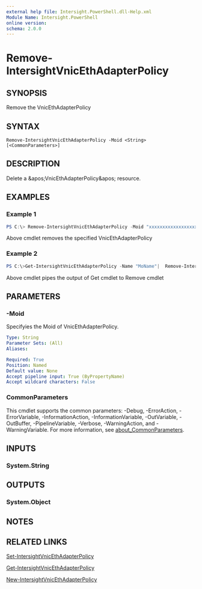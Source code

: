 ```yaml
---
external help file: Intersight.PowerShell.dll-Help.xml
Module Name: Intersight.PowerShell
online version:
schema: 2.0.0
---
```


# Remove-IntersightVnicEthAdapterPolicy

## SYNOPSIS
Remove the VnicEthAdapterPolicy

## SYNTAX

```
Remove-IntersightVnicEthAdapterPolicy -Moid <String> [<CommonParameters>]
```

## DESCRIPTION
Delete a &amp;apos;VnicEthAdapterPolicy&amp;apos; resource.

## EXAMPLES

### Example 1
```powershell
PS C:\> Remove-IntersightVnicEthAdapterPolicy -Moid "xxxxxxxxxxxxxxxxxxxxxxxxxxx"
```
Above cmdlet removes the specified VnicEthAdapterPolicy 

### Example 2
```powershell
PS C:\>Get-IntersightVnicEthAdapterPolicy -Name "MoName"|  Remove-IntersightVnicEthAdapterPolicy
```
Above cmdlet pipes the output of Get cmdlet to Remove cmdlet

## PARAMETERS

### -Moid
Specifyies the Moid of VnicEthAdapterPolicy.

```yaml
Type: String
Parameter Sets: (All)
Aliases:

Required: True
Position: Named
Default value: None
Accept pipeline input: True (ByPropertyName)
Accept wildcard characters: False
```

### CommonParameters
This cmdlet supports the common parameters: -Debug, -ErrorAction, -ErrorVariable, -InformationAction, -InformationVariable, -OutVariable, -OutBuffer, -PipelineVariable, -Verbose, -WarningAction, and -WarningVariable. For more information, see [about_CommonParameters](http://go.microsoft.com/fwlink/?LinkID=113216).

## INPUTS

### System.String

## OUTPUTS

### System.Object
## NOTES

## RELATED LINKS

[Set-IntersightVnicEthAdapterPolicy](./Set-IntersightVnicEthAdapterPolicy.md)

[Get-IntersightVnicEthAdapterPolicy](./Get-IntersightVnicEthAdapterPolicy.md)

[New-IntersightVnicEthAdapterPolicy](./New-IntersightVnicEthAdapterPolicy.md)

